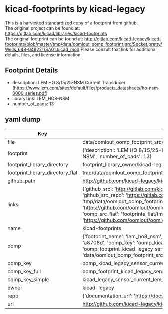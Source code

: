 # kicad-footprints by kicad-legacy  
This is a harvested standardized copy of a footprint from github.  
The original project can be found at:  
https://gitlab.com/kicad/libraries/kicad-footprints  
The original footprint can be found at:
http://gitlab.com/kicad-legacy/kicad-footprints/blob/master/tmp/data/oomlout_oomp_footprint_src/Socket.pretty/Wells_648-0482211SA01.kicad_mod
Please consult that link for additional, details, files, and license information.  
## Footprint Details
* description: LEM HO 8/15/25-NSM Current Transducer (https://www.lem.com/sites/default/files/products_datasheets/ho-nsm-0000_series.pdf)  
* libraryLink: LEM_HO8-NSM  
* number_of_pads: 13  
## yaml dump  
| Key | Value |  
| --- | --- |  
| file | data/oomlout_oomp_footprint_src/kicad-footprints/Sensor_Current.pretty/LEM_HO8-NSM.kicad_mod |  
| footprint | {'description': 'LEM HO 8/15/25-NSM Current Transducer (https://www.lem.com/sites/default/files/products_datasheets/ho-nsm-0000_series.pdf)', 'libraryLink': 'LEM_HO8-NSM', 'number_of_pads': 13} |  
| footprint_library_directory | footprint_library_owner/kicad-legacy_kicad-footprints |  
| footprint_library_directory_flat | tmp/data/oomlout_oomp_footprint_src/footprints_flat/kicad_legacy_sensor_current_lem_ho8_nsm/working |  
| github_path | http://github.com/kicad-legacy/kicad-footprints/blob/master/tmp/data/oomlout_oomp_footprint_src/Sensor_Current.pretty/LEM_HO8-NSM.kicad_mod |  
| links | {'github_src': 'http://gitlab.com/kicad-legacy/kicad-footprints/blob/master/tmp/data/oomlout_oomp_footprint_src/Socket.pretty/Wells_648-0482211SA01.kicad_mod', 'github_src_repo': 'https://gitlab.com/kicad/libraries/kicad-footprints', 'oomp_bot': 'tmp/data/oomlout_oomp_footprint_src/footprints/kicad_legacy_sensor_current_lem_ho8_nsm/working', 'oomp_bot_github': 'https://github.com/oomlout/oomlout_oomp_footprint_bot/tree/main/tmp/data/oomlout_oomp_footprint_src/footprints/kicad_legacy_sensor_current_lem_ho8_nsm/working', 'oomp_src_flat': 'footprints_flat/tmp/data/oomlout_oomp_footprint_src/footprints_flat/kicad_legacy_sensor_current_lem_ho8_nsm/working', 'oomp_src_flat_github': 'https://github.com/oomlout/oomlout_oomp_footprint_src/tree/main/tmp/data/oomlout_oomp_footprint_src/footprints_flat/kicad_legacy_sensor_current_lem_ho8_nsm/working'} |  
| name | kicad-footprints |  
| oomp | {'footprint_name': 'lem_ho8_nsm', 'library_name': 'sensor_current', 'md5': 'a8708dff52e87d23cb0afa5ac8fe2019', 'md5_10': 'a8708dff52', 'md5_5': 'a8708', 'md5_6': 'a8708d', 'oomp_key': 'oomp_kicad_legacy_sensor_current_lem_ho8_nsm', 'oomp_key_extra': 'oomp_footprint_kicad_legacy_sensor_current_lem_ho8_nsm', 'oomp_key_full': 'oomp_footprint_kicad_legacy_sensor_current_lem_ho8_nsm_a8708d', 'oomp_key_simple': 'kicad_legacy_sensor_current_lem_ho8_nsm', 'original_filename': 'data/oomlout_oomp_footprint_src/kicad-footprints/Sensor_Current.pretty/LEM_HO8-NSM.kicad_mod', 'owner_name': 'kicad_legacy'} |  
| oomp_key | oomp_kicad_legacy_sensor_current_lem_ho8_nsm |  
| oomp_key_full | oomp_footprint_kicad_legacy_sensor_current_lem_ho8_nsm |  
| oomp_key_simple | kicad_legacy_sensor_current_lem_ho8_nsm |  
| owner | kicad-legacy |  
| repo | {'documentation_url': 'https://docs.github.com/rest/repos/repos#get-a-repository', 'message': 'Not Found'} |  
| url | http://github.com/kicad-legacy/kicad-footprints |  

